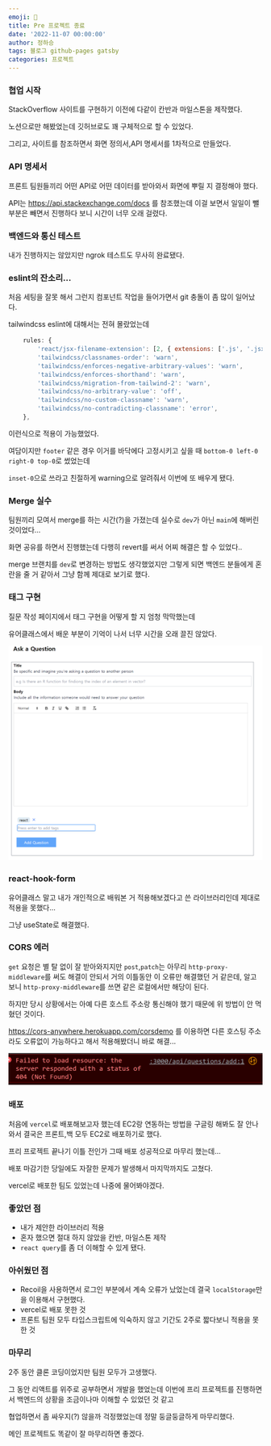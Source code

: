 ```yaml
---
emoji: 🔮
title: Pre 프로젝트 종료
date: '2022-11-07 00:00:00'
author: 정하승
tags: 블로그 github-pages gatsby
categories: 프로젝트
---
```


### 협업 시작

StackOverflow 사이트를 구현하기 이전에 다같이 칸반과 마일스톤을 제작했다.

노션으로만 해봤었는데 깃허브로도 꽤 구체적으로 할 수 있었다.

그리고, 사이트를 참조하면서 화면 정의서,API 명세서를 1차적으로 만들었다.

### API 명세서

프론트 팀원들끼리 어떤 API로 어떤 데이터를 받아와서 화면에 뿌릴 지 결정해야 했다.

API는 https://api.stackexchange.com/docs
를 참조했는데 이걸 보면서 일일이 뺄 부분은 빼면서 진행하다 보니 시간이 너무 오래 걸렸다.

### 백엔드와 통신 테스트

내가 진행하지는 않았지만 ngrok 테스트도 무사히 완료됐다.

### eslint의 잔소리...

처음 세팅을 잘못 해서 그런지 컴포넌트 작업을 들어가면서 git 충돌이 좀 많이 일어났다.

tailwindcss eslint에 대해서는 전혀 몰랐었는데

```js
	rules: {
		'react/jsx-filename-extension': [2, { extensions: ['.js', '.jsx'] }],
		'tailwindcss/classnames-order': 'warn',
		'tailwindcss/enforces-negative-arbitrary-values': 'warn',
		'tailwindcss/enforces-shorthand': 'warn',
		'tailwindcss/migration-from-tailwind-2': 'warn',
		'tailwindcss/no-arbitrary-value': 'off',
		'tailwindcss/no-custom-classname': 'warn',
		'tailwindcss/no-contradicting-classname': 'error',
	},
```

이런식으로 적용이 가능했었다.

여담이지만 `footer` 같은 경우 이거를 바닥에다 고정시키고 싶을 때 `bottom-0 left-0 right-0 top-0`로 썼었는데

`inset-0`으로 쓰라고 친절하게 warning으로 알려줘서 이번에 또 배우게 됐다.

### Merge 실수

팀원끼리 모여서 merge를 하는 시간(?)을 가졌는데 실수로 `dev`가 아닌 `main`에 해버린 것이었다...

화면 공유를 하면서 진행했는데 다행히 revert를 써서 어찌 해결은 할 수 있었다..

merge 브랜치를 `dev`로 변경하는 방법도 생각했었지만 그렇게 되면 백엔드 분들에게 혼란을 줄 거 같아서
그냥 함께 제대로 보기로 했다.

### 태그 구현

질문 작성 페이지에서 태그 구현을 어떻게 할 지 엄청 막막했는데

유어클래스에서 배운 부분이 기억이 나서 너무 시간을 오래 끌진 않았다.

<img src='../../assets/editor.png' />

### react-hook-form

유어클래스 말고 내가 개인적으로 배워본 거 적용해보겠다고 쓴 라이브러리인데 제대로 적용을 못했다...

그냥 useState로 해결했다.

### CORS 에러

`get` 요청은 별 탈 없이 잘 받아와지지만 `post`,`patch`는 아무리 `http-proxy-middleware`를 써도 해결이 안되서 거의 이틀동안 이 오류만 해결했던 거 같은데, 알고 보니 `http-proxy-middleware`를 쓰면 같은 로컬에서만 해당이 된다.

하지만 당시 상황에서는 아예 다른 호스트 주소랑 통신해야 했기 때문에 위 방법이 안 먹혔던 것이다.

https://cors-anywhere.herokuapp.com/corsdemo 를 이용하면 다른 호스팅 주소라도 오류없이 가능하다고 해서 적용해봤더니 바로 해결...

<img src='../../assets/error.png' />

### 배포

처음에 `vercel`로 배포해보고자 했는데 EC2랑 연동하는 방법을 구글링 해봐도 잘 안나와서 결국은 프론트,백 모두 EC2로 배포하기로 했다.

프리 프로젝트 끝나기 이틀 전인가 그때 배포 성공적으로 마무리 했는데...

배포 마감기한 당일에도 자잘한 문제가 발생해서 마지막까지도 고쳤다.

vercel로 배포한 팀도 있었는데 나중에 물어봐야겠다.

### 좋았던 점

- 내가 제안한 라이브러리 적용
- 혼자 했으면 절대 하지 않았을 칸반, 마일스톤 제작
- `react query`를 좀 더 이해할 수 있게 됐다.

### 아쉬웠던 점

- Recoil을 사용하면서 로그인 부분에서 계속 오류가 났었는데 결국 `localStorage`만을 이용해서 구현했다.
- vercel로 배포 못한 것
- 프론트 팀원 모두 타입스크립트에 익숙하지 않고 기간도 2주로 짧다보니 적용을 못한 것

### 마무리

2주 동안 클론 코딩이었지만 팀원 모두가 고생했다.

그 동안 리액트를 위주로 공부하면서 개발을 했었는데 이번에 프리 프로젝트를 진행하면서 백엔드의 상황을 조금이나마 이해할 수 있었던 것 같고

협업하면서 좀 싸우지(?) 않을까 걱정했었는데 정말 둥글둥글하게 마무리했다.

메인 프로젝트도 똑같이 잘 마무리하면 좋겠다.
